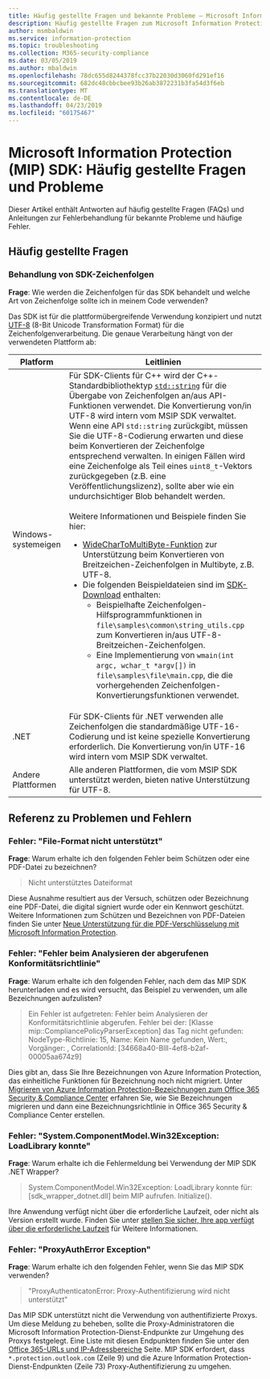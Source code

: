 ```yaml
---
title: Häufig gestellte Fragen und bekannte Probleme – Microsoft Information Protection SDK
description: Häufig gestellte Fragen zum Microsoft Information Protection SDK (MIP SDK) und Hilfestellung zur Fehlerbehandlung bei Problemen und Fehlern
author: msmbaldwin
ms.service: information-protection
ms.topic: troubleshooting
ms.collection: M365-security-compliance
ms.date: 03/05/2019
ms.author: mbaldwin
ms.openlocfilehash: 78dc655d8244378fcc37b22030d3060fd291ef16
ms.sourcegitcommit: 682dc48cbbcbee93b26ab3872231b3fa54d3f6eb
ms.translationtype: MT
ms.contentlocale: de-DE
ms.lasthandoff: 04/23/2019
ms.locfileid: "60175467"
---
```

# <a name="microsoft-information-protection-mip-sdk-faqs-and-issues"></a>Microsoft Information Protection (MIP) SDK: Häufig gestellte Fragen und Probleme

Dieser Artikel enthält Antworten auf häufig gestellte Fragen (FAQs) und Anleitungen zur Fehlerbehandlung für bekannte Probleme und häufige Fehler.

## <a name="frequently-asked-questions"></a>Häufig gestellte Fragen 

### <a name="sdk-string-handling"></a>Behandlung von SDK-Zeichenfolgen

**Frage**: Wie werden die Zeichenfolgen für das SDK behandelt und welche Art von Zeichenfolge sollte ich in meinem Code verwenden?

Das SDK ist für die plattformübergreifende Verwendung konzipiert und nutzt [UTF-8](https://wikipedia.org/wiki/UTF-8) (8-Bit Unicode Transformation Format) für die Zeichenfolgenverarbeitung. Die genaue Verarbeitung hängt von der verwendeten Plattform ab:

| Platform | Leitlinien |
|-|-|
| Windows-systemeigen | Für SDK-Clients für C++ wird der C++-Standardbibliothektyp [`std::string`](https://wikipedia.org/wiki/C%2B%2B_string_handling) für die Übergabe von Zeichenfolgen an/aus API-Funktionen verwendet. Die Konvertierung von/in UTF-8 wird intern vom MSIP SDK verwaltet. Wenn eine API `std::string` zurückgibt, müssen Sie die UTF-8-Codierung erwarten und diese beim Konvertieren der Zeichenfolge entsprechend verwalten. In einigen Fällen wird eine Zeichenfolge als Teil eines `uint8_t`-Vektors zurückgegeben (z.B. eine Veröffentlichungslizenz), sollte aber wie ein undurchsichtiger Blob behandelt werden.<br><br>Weitere Informationen und Beispiele finden Sie hier:<ul><li>[WideCharToMultiByte-Funktion](/windows/desktop/api/stringapiset/nf-stringapiset-widechartomultibyte) zur Unterstützung beim Konvertieren von Breitzeichen-Zeichenfolgen in Multibyte, z.B. UTF-8.<li>Die folgenden Beispieldateien sind im [SDK-Download](setup-configure-mip.md#configure-your-client-workstation) enthalten:<ul><li>Beispielhafte Zeichenfolgen-Hilfsprogrammfunktionen in `file\samples\common\string_utils.cpp` zum Konvertieren in/aus UTF-8-Breitzeichen-Zeichenfolgen.<li>Eine Implementierung von `wmain(int argc, wchar_t *argv[])` in `file\samples\file\main.cpp`, die die vorhergehenden Zeichenfolgen-Konvertierungsfunktionen verwendet.</li></ul></ul>|
| .NET | Für SDK-Clients für .NET verwenden alle Zeichenfolgen die standardmäßige UTF-16-Codierung und ist keine spezielle Konvertierung erforderlich. Die Konvertierung von/in UTF-16 wird intern vom MSIP SDK verwaltet. |
| Andere Plattformen | Alle anderen Plattformen, die vom MSIP SDK unterstützt werden, bieten native Unterstützung für UTF-8. |

## <a name="issues-and-errors-reference"></a>Referenz zu Problemen und Fehlern

### <a name="error-file-format-not-supported"></a>Fehler: "File-Format nicht unterstützt"  

**Frage**: Warum erhalte ich den folgenden Fehler beim Schützen oder eine PDF-Datei zu bezeichnen?

> Nicht unterstütztes Dateiformat

Diese Ausnahme resultiert aus der Versuch, schützen oder Bezeichnung eine PDF-Datei, die digital signiert wurde oder ein Kennwort geschützt. Weitere Informationen zum Schützen und Bezeichnen von PDF-Dateien finden Sie unter [Neue Unterstützung für die PDF-Verschlüsselung mit Microsoft Information Protection](https://techcommunity.microsoft.com/t5/Azure-Information-Protection/New-support-for-PDF-encryption-with-Microsoft-Information/ba-p/262757).

### <a name="error-failed-to-parse-the-acquired-compliance-policy"></a>Fehler: "Fehler beim Analysieren der abgerufenen Konformitätsrichtlinie"  

**Frage**: Warum erhalte ich den folgenden Fehler, nach dem das MIP SDK herunterladen und es wird versucht, das Beispiel zu verwenden, um alle Bezeichnungen aufzulisten?

> Ein Fehler ist aufgetreten: Fehler beim Analysieren der Konformitätsrichtlinie abgerufen. Fehler bei der: [Klasse mip::CompliancePolicyParserException] das Tag nicht gefunden: NodeType-Richtlinie: 15, Name: Kein Name gefunden, Wert:, Vorgänger: <SyncFile> <Content>, CorrelationId: [34668a40-Blll-4ef8-b2af-00005aa674z9]

Dies gibt an, dass Sie Ihre Bezeichnungen von Azure Information Protection, das einheitliche Funktionen für Bezeichnung noch nicht migriert. Unter [Migrieren von Azure Information Protection-Bezeichnungen zum Office 365 Security & Compliance Center](/azure/information-protection/configure-policy-migrate-labels) erfahren Sie, wie Sie Bezeichnungen migrieren und dann eine Bezeichnungsrichtlinie in Office 365 Security & Compliance Center erstellen. 

### <a name="error-systemcomponentmodelwin32exception-loadlibrary-failed"></a>Fehler: "System.ComponentModel.Win32Exception: LoadLibrary konnte"

**Frage**: Warum erhalte ich die Fehlermeldung bei Verwendung der MIP SDK .NET Wrapper?

> System.ComponentModel.Win32Exception: LoadLibrary konnte für: [sdk_wrapper_dotnet.dll] beim MIP aufrufen. Initialize().

Ihre Anwendung verfügt nicht über die erforderliche Laufzeit, oder nicht als Version erstellt wurde. Finden Sie unter [stellen Sie sicher, Ihre app verfügt über die erforderliche Laufzeit](setup-configure-mip.md#ensure-your-app-has-the-required-runtime) für Weitere Informationen. 

### <a name="error-proxyautherror-exception"></a>Fehler: "ProxyAuthError Exception"

**Frage**: Warum erhalte ich den folgenden Fehler, wenn Sie das MIP SDK verwenden?

> "ProxyAuthenticatonError: Proxy-Authentifizierung wird nicht unterstützt"

Das MIP SDK unterstützt nicht die Verwendung von authentifizierte Proxys. Um diese Meldung zu beheben, sollte die Proxy-Administratoren die Microsoft Information Protection-Dienst-Endpunkte zur Umgehung des Proxys festgelegt. Eine Liste mit diesen Endpunkten finden Sie unter den [Office 365-URLs und IP-Adressbereiche](https://docs.microsoft.com/office365/enterprise/urls-and-ip-address-ranges) Seite. MIP SDK erfordert, dass `*.protection.outlook.com` (Zeile 9) und die Azure Information Protection-Dienst-Endpunkten (Zeile 73) Proxy-Authentifizierung zu umgehen.
